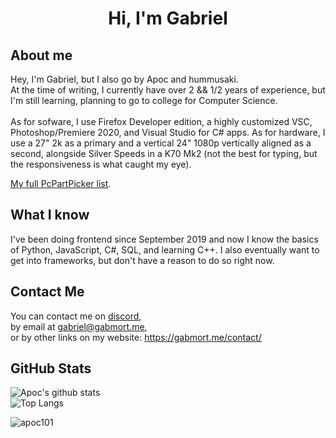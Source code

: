 <h1 align="center">Hi, I'm Gabriel</h1>

## About me
Hey, I'm Gabriel, but I also go by Apoc and hummusaki. <br>At the time of writing, I currently have over 2 && 1/2 years of experience, but I'm still learning, planning to go to college for Computer Science. <br>
<br>
As for sofware, I use Firefox Developer edition, a highly customized VSC, Photoshop/Premiere 2020, and Visual Studio for C# apps. As for hardware, I use a 27" 2k as a primary and a vertical 24" 1080p vertically aligned as a second, alongside Silver Speeds in a K70 Mk2 (not the best for typing, but the responsiveness is what caught my eye).

[My full PcPartPicker list](https://pcpartpicker.com/user/hummusai/saved/QL8rMp).

## What I know
I've been doing frontend since September 2019 and now I know the basics of Python, JavaScript, C#, SQL, and learning C++.
I also eventually want to get into frameworks, but don't have a reason to do so right now.

## Contact Me
You can contact me on [discord](https://discord.gabmort.me/),<br>
by email at gabriel@gabmort.me,<br>
or by other links on my website: https://gabmort.me/contact/

## GitHub Stats 

![Apoc's github stats](https://github-readme-stats.vercel.app/api?username=Apoc101&show_icons=true&theme=dark)<br>
![Top Langs](https://github-readme-stats.vercel.app/api/top-langs/?username=Apoc101&theme=dark)

<p align="left"> <img src="https://komarev.com/ghpvc/?username=apoc101&label=Profile%20views&color=0e75b6&style=flat" alt="apoc101" /> </p> <br>

